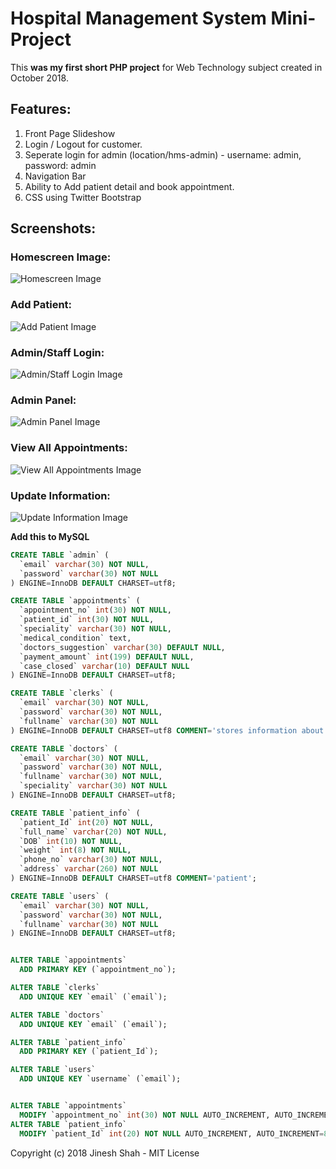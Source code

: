 # Hospital Management System Mini-Project

This **was my first short PHP project** for Web Technology subject created in October 2018. 

## Features:
  1. Front Page Slideshow
  2. Login / Logout for customer.
  3. Seperate login for admin (location/hms-admin) - username: admin, password: admin
  4. Navigation Bar
  5. Ability to Add patient detail and book appointment.
  6. CSS using Twitter Bootstrap
  
## Screenshots:

### Homescreen Image:
![Homescreen Image](https://github.com/ankschoubey/hospital-management-system-php-mysql/blob/master/readme-images/index.png?raw=true)

### Add Patient:
![Add Patient Image](https://github.com/ankschoubey/hospital-management-system-php-mysql/blob/master/readme-images/add-patient.png?raw=true)

### Admin/Staff Login:
![Admin/Staff Login Image](https://github.com/ankschoubey/hospital-management-system-php-mysql/blob/master/readme-images/staff-login.png?raw=true)

### Admin Panel:
![Admin Panel Image](https://github.com/ankschoubey/hospital-management-system-php-mysql/blob/master/readme-images/hms-admin.png?raw=true)

### View All Appointments:
![View All Appointments Image](https://github.com/ankschoubey/hospital-management-system-php-mysql/blob/master/readme-images/all-appointments.png?raw=true)

### Update Information:
![Update Information Image](https://github.com/ankschoubey/hospital-management-system-php-mysql/blob/master/readme-images/update-patient-info.png?raw=true)
  
**Add this to MySQL**
```SQL
CREATE TABLE `admin` (
  `email` varchar(30) NOT NULL,
  `password` varchar(30) NOT NULL
) ENGINE=InnoDB DEFAULT CHARSET=utf8;

CREATE TABLE `appointments` (
  `appointment_no` int(30) NOT NULL,
  `patient_id` int(30) NOT NULL,
  `speciality` varchar(30) NOT NULL,
  `medical_condition` text,
  `doctors_suggestion` varchar(30) DEFAULT NULL,
  `payment_amount` int(199) DEFAULT NULL,
  `case_closed` varchar(10) DEFAULT NULL
) ENGINE=InnoDB DEFAULT CHARSET=utf8;

CREATE TABLE `clerks` (
  `email` varchar(30) NOT NULL,
  `password` varchar(30) NOT NULL,
  `fullname` varchar(30) NOT NULL
) ENGINE=InnoDB DEFAULT CHARSET=utf8 COMMENT='stores information about clerk';

CREATE TABLE `doctors` (
  `email` varchar(30) NOT NULL,
  `password` varchar(30) NOT NULL,
  `fullname` varchar(30) NOT NULL,
  `speciality` varchar(30) NOT NULL
) ENGINE=InnoDB DEFAULT CHARSET=utf8;

CREATE TABLE `patient_info` (
  `patient_Id` int(20) NOT NULL,
  `full_name` varchar(20) NOT NULL,
  `DOB` int(10) NOT NULL,
  `weight` int(8) NOT NULL,
  `phone_no` varchar(30) NOT NULL,
  `address` varchar(260) NOT NULL
) ENGINE=InnoDB DEFAULT CHARSET=utf8 COMMENT='patient';

CREATE TABLE `users` (
  `email` varchar(30) NOT NULL,
  `password` varchar(30) NOT NULL,
  `fullname` varchar(30) NOT NULL
) ENGINE=InnoDB DEFAULT CHARSET=utf8;


ALTER TABLE `appointments`
  ADD PRIMARY KEY (`appointment_no`);

ALTER TABLE `clerks`
  ADD UNIQUE KEY `email` (`email`);

ALTER TABLE `doctors`
  ADD UNIQUE KEY `email` (`email`);

ALTER TABLE `patient_info`
  ADD PRIMARY KEY (`patient_Id`);

ALTER TABLE `users`
  ADD UNIQUE KEY `username` (`email`);


ALTER TABLE `appointments`
  MODIFY `appointment_no` int(30) NOT NULL AUTO_INCREMENT, AUTO_INCREMENT=59;
ALTER TABLE `patient_info`
  MODIFY `patient_Id` int(20) NOT NULL AUTO_INCREMENT, AUTO_INCREMENT=85;
```

Copyright (c) 2018 Jinesh Shah - MIT License
